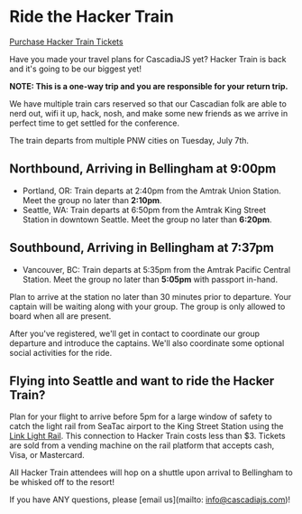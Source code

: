 # Ride the Hacker Train

<a href="https://ti.to/event-loop/cjsfest-2015" class="btn btn-success">Purchase Hacker Train Tickets</a>

Have you made your travel plans for CascadiaJS yet? Hacker Train is back and it's going to be our biggest yet! 

**NOTE: This is a one-way trip and you are responsible for your return trip.**

We have multiple train cars reserved so that our Cascadian folk are able to nerd out, wifi it up, hack, nosh, and make some new friends as we arrive in perfect time to get settled for the conference.

The train departs from multiple PNW cities on Tuesday, July 7th.

## Northbound, Arriving in Bellingham at 9:00pm

* Portland, OR: Train departs at 2:40pm from the Amtrak Union Station. Meet the group no later than **2:10pm**.
* Seattle, WA: Train departs at 6:50pm from the Amtrak King Street Station in downtown Seattle. Meet the group no later than **6:20pm**.

## Southbound, Arriving in Bellingham at 7:37pm

* Vancouver, BC: Train departs at 5:35pm from the Amtrak Pacific Central Station. Meet the group no later than **5:05pm** with passport in-hand.

Plan to arrive at the station no later than 30 minutes prior to departure. Your captain will be waiting along with your group. The group is only allowed to board when all are present.

After you've registered, we'll get in contact to coordinate our group departure and introduce the captains. We'll also coordinate some optional social activities for the ride.

## Flying into Seattle and want to ride the Hacker Train?

Plan for your flight to arrive before 5pm for a large window of safety to catch the light rail from SeaTac airport to the King Street Station using the [Link Light Rail](http://www.soundtransit.org/schedules/central-link-light-rail).
This connection to Hacker Train costs less than $3. Tickets are sold from a vending machine on the rail platform that accepts cash, Visa, or Mastercard.

All Hacker Train attendees will hop on a shuttle upon arrival to Bellingham to be whisked off to the resort!

If you have ANY questions, please [email us](mailto: info@cascadiajs.com)!